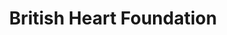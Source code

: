 ---
title: "British Heart Foundation"
url: /welshpool/british-heart-foundation/
shop: Gebrauchtwaren
---
